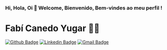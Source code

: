 ### Hi, Hola, Oi 👋 Welcome, Bienvenido, Bem-vindes ao meu perfil !

<!--
**Fabicaneyu/Fabicaneyu** is a ✨ _special_ ✨ repository because its `README.md` (this file) appears on your GitHub profile.

 [<img src="https://drive.google.com/file/d/1CKzyia3mXXhgLxZCrYIVqU2CjAeEwA34/view?usp=sharing" width=115 > <br> <sub> Fabí Canedo </sub>](https://www.linkedin.com/in/fabicanedo/) 
 
Here are some ideas to get you started:

- 🔭 I’m currently working on ...
- 🌱 I’m currently learning ...
- 👯 I’m looking to collaborate on ...
- 🤔 I’m looking for help with ...
- 💬 Ask me about ...
- 📫 How to reach me: ...
- 😄 Pronouns: ...
- ⚡ Fun fact: ...
-->

# Fabí Canedo Yugar :woman_technologist:

[![Github Badge](https://img.shields.io/badge/-Github-000?style=flat-square&logo=Github&logoColor=white&link=https://github.com/Fabicaneyu)](https://github.com/Fabicaneyu)
[![Linkedin Badge](https://img.shields.io/badge/-LinkedIn-blue?style=flat-square&logo=Linkedin&logoColor=white&link=https://www.linkedin.com/in/fabicanedo/)](https://www.linkedin.com/in/fabicanedo/)
[![Gmail Badge](https://img.shields.io/badge/-Gmail-c14438?style=flat-square&logo=Gmail&logoColor=white&link=mailto:fabicaneyu@gmail.com)](mailto:fabicaneyu@gmail.com/)
<br/>
